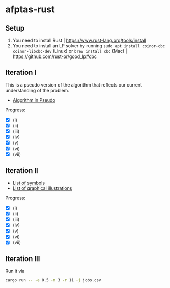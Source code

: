 # afptas-rust

## Setup

1. You need to install Rust | <https://www.rust-lang.org/tools/install>
2. You need to install an LP solver by running `sudo apt install coinor-cbc coinor-libcbc-dev` (Linux) or `brew install cbc` (Mac) | <https://github.com/rust-or/good_lp#cbc>

## Iteration I

This is a pseudo version of the algorithm that reflects our current
understanding of the problem.

- [Algorithm in Pseudo](./pseudo.md)

Progress:

- [x] (i)
- [x] (ii)
- [x] (iii)
- [x] (iv)
- [x] (v)
- [x] (vi)
- [x] (vii)

## Iteration II

- [List of symbols](./symbols.md)
- [List of graphical illustrations](./illustrations.md)

Progress:

- [x] (i)
- [x] (ii)
- [x] (iii)
- [x] (iv)
- [x] (v)
- [x] (vi)
- [x] (vii)

## Iteration III

Run it via

```sh
cargo run -- -e 0.5 -m 3 -r 11 -j jobs.csv
```
